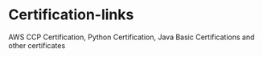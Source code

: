 # Certification-links
AWS CCP Certification,  Python Certification, Java Basic Certifications and other certificates

